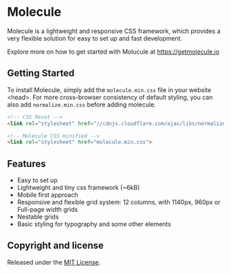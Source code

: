 # Molecule
Molecule is a lightweight and responsive CSS framework, which provides a very flexible solution for easy to set up and fast development.

Explore more on how to get started with Molucule at https://getmolecule.io


## Getting Started
To install Molecule, simply add the `molecule.min.css` file in your website &lt;head&gt;. For more cross-browser consistency of default styling, you can also add `normalize.min.css` before adding molecule.

```html
<!-- CSS Reset -->
<link rel="stylesheet" href="//cdnjs.cloudflare.com/ajax/libs/normalize/7.0.0/normalize.min.css">

<!-- Molecule CSS minified -->
<link rel="stylesheet" href="molecule.min.css">
```


## Features
- Easy to set up
- Lightweight and tiny css framework (~6kB)
- Mobile first approach
- Responsive and flexible grid system: 12 columns, with 1140px, 960px or Full-page width grids
- Nestable grids
- Basic styling for typography and some other elements


## Copyright and license
Released under the <a href="https://github.com/st3f4no/molecule/blob/master/LICENSE">MIT License</a>.
